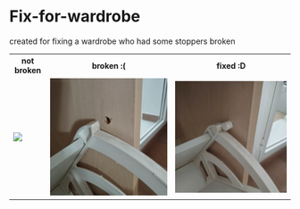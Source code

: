 # Fix-for-wardrobe

created for fixing a wardrobe who had some stoppers broken

<table>
<tr>
<th> not broken </th>
<th> broken :( </th>
<th> fixed :D</th>
</tr>
<tr>
<td>
<img src = "https://github.com/mrdarip/Fix-for-wardrobe/assets/61890952/b7b8008f-f4ed-44d5-a724-b2d887dfb2ef">
</td>
<td>
<img src = ".\illustrations\brokenPiece.jpg">

</td>

<td><img src=".\illustrations\printedPiece.jpg"></td>
</tr>
</table>
